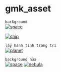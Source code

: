 # gmk_asset

```background```  
[![space](space.png) ](https://ansimuz.itch.io/space-background)  
 
[![ship](ship.png)](https://ansimuz.itch.io/spaceship-shooter-environment)  

```lấy hành tinh trang trí```  
[![planet](planet.png)](https://helianthus-games.itch.io/pixel-art-planets) 

```background nữa```  
[![space](space2.png)](https://vectorpixelstar.itch.io/space)
[![nebula](nebula.png) ](https://v-ktor.itch.io/nebula-background-images)  
 



